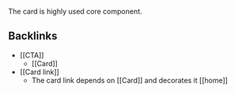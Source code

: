 The card is highly used core component.

## Backlinks
* [[CTA]]
	* [[Card]]
* [[Card link]]
	* The card link depends on [[Card]] and decorates it [[home]]
